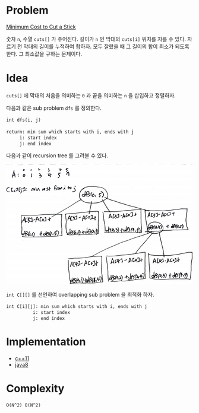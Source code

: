 # Problem

[Minimum Cost to Cut a Stick](https://leetcode.com/problems/minimum-cost-to-cut-a-stick/)

숫자 `n`, 수열 `cuts[]` 가 주어진다. 길이가 `n` 인 막대의 `cuts[i]` 위치를 자를 수 있다. 자르기 전 막대의 길이를 누적하여 합하자. 모두 잘랐을 때 그 길이의
합이 최소가 되도록 한다. 그 최소값을 구하는 문제이다.

# Idea

`cuts[]` 에 막대의 처음을 의미하는 `0` 과 끝을 의미하는 `n` 을 삽입하고
정렬하자. 

다음과 같은 sub problem `dfs` 를 정의한다.

```
int dfs(i, j)

return: min sum which starts with i, ends with j
     i: start index
     j: end index
```

다음과 같이 recursion tree 를 그려볼 수 있다.

![](recursiontree.png)

`int C[][]` 를 선언하여 overlapping sub problem 을 최적화
하자.

```
int C[i][j]: min sum which starts with i, ends with j
          i: start index
          j: end index
```

# Implementation

* [c++11](a.cpp)
* [java8](MainApp.java)

# Complexity

```
O(N^2) O(N^2)
```
